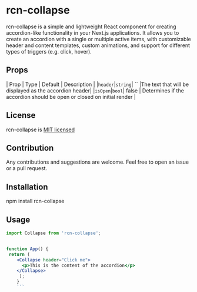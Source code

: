 #  rcn-collapse

rcn-collapse is a simple and lightweight React component for creating accordion-like functionality in your Next.js applications. It allows you to create an accordion with a single or multiple active items, with customizable header and content templates, custom animations, and support for different types of triggers (e.g. click, hover).

## Props
| Prop | Type | Default | Description |
|`header`|`string`| ``  |The text that will be displayed as the accordion header|
|`isOpen`|`bool`| false | Determines if the accordion should be open or closed on initial render |

## License
rcn-collapse is [MIT licensed](https://github.com/inzamulhaque/rcn-collapse/)

## Contribution
Any contributions and suggestions are welcome. Feel free to open an issue or a pull request.


## Installation
npm install rcn-collapse

## Usage
```jsx
import Collapse from 'rcn-collapse';


function App() {  
 return (
    <Collapse header="Click me">
      <p>This is the content of the accordion</p>
    </Collapse>  
     ); 
    }
    ```

